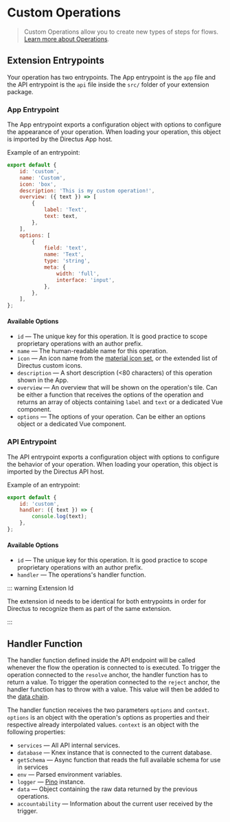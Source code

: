 # Custom Operations <small></small>

> Custom Operations allow you to create new types of steps for flows.
> [Learn more about Operations](/app/flows/operations).

## Extension Entrypoints

Your operation has two entrypoints. The App entrypoint is the `app` file and the API entrypoint is the `api` file inside
the `src/` folder of your extension package.

### App Entrypoint

The App entrypoint exports a configuration object with options to configure the appearance of your operation. When
loading your operation, this object is imported by the Directus App host.

Example of an entrypoint:

```js
export default {
	id: 'custom',
	name: 'Custom',
	icon: 'box',
	description: 'This is my custom operation!',
	overview: ({ text }) => [
		{
			label: 'Text',
			text: text,
		},
	],
	options: [
		{
			field: 'text',
			name: 'Text',
			type: 'string',
			meta: {
				width: 'full',
				interface: 'input',
			},
		},
	],
};
```

#### Available Options

- `id` — The unique key for this operation. It is good practice to scope proprietary operations with an author prefix.
- `name` — The human-readable name for this operation.
- `icon` — An icon name from the [material icon set](/user-guide/overview/glossary#material-icons), or the extended list of
  Directus custom icons.
- `description` — A short description (<80 characters) of this operation shown in the App.
- `overview` — An overview that will be shown on the operation's tile. Can be either a function that receives the
  options of the operation and returns an array of objects containing `label` and `text` or a dedicated Vue component.
- `options` — The options of your operation. Can be either an options object or a dedicated Vue component.

### API Entrypoint

The API entrypoint exports a configuration object with options to configure the behavior of your operation. When loading
your operation, this object is imported by the Directus API host.

Example of an entrypoint:

```js
export default {
	id: 'custom',
	handler: ({ text }) => {
		console.log(text);
	},
};
```

#### Available Options

- `id` — The unique key for this operation. It is good practice to scope proprietary operations with an author prefix.
- `handler` — The operations's handler function.

::: warning Extension Id

The extension id needs to be identical for both entrypoints in order for Directus to recognize them as part of the same
extension.

:::

## Handler Function

The handler function defined inside the API endpoint will be called whenever the flow the operation is connected to is
executed. To trigger the operation connected to the `resolve` anchor, the handler function has to return a value. To
trigger the operation connected to the `reject` anchor, the handler function has to throw with a value. This value will
then be added to the [data chain](/app/flows#the-data-chain).

The handler function receives the two parameters `options` and `context`. `options` is an object with the operation's
options as properties and their respective already interpolated values. `context` is an object with the following
properties:

- `services` — All API internal services.
- `database` — Knex instance that is connected to the current database.
- `getSchema` — Async function that reads the full available schema for use in services
- `env` — Parsed environment variables.
- `logger` — [Pino](https://github.com/pinojs/pino) instance.
- `data` — Object containing the raw data returned by the previous operations.
- `accountability` — Information about the current user received by the trigger.

